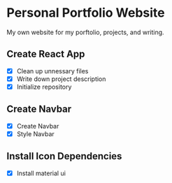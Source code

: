# Personal Portfolio Website

My own website for my porftolio, projects, and writing.

## Create React App

- [x] Clean up unnessary files
- [x] Write down project description
- [x] Initialize repository

## Create Navbar

- [x] Create Navbar
- [x] Style Navbar

## Install Icon Dependencies

- [x] Install material ui
